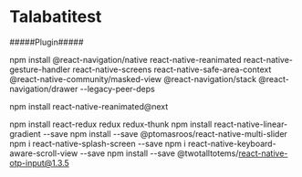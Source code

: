 # Talabatitest


#####Plugin#####



npm install @react-navigation/native react-native-reanimated react-native-gesture-handler react-native-screens react-native-safe-area-context @react-native-community/masked-view @react-navigation/stack @react-navigation/drawer --legacy-peer-deps

npm install react-native-reanimated@next

npm install react-redux redux redux-thunk
npm install react-native-linear-gradient --save
npm install --save @ptomasroos/react-native-multi-slider
npm i react-native-splash-screen --save
npm i react-native-keyboard-aware-scroll-view --save
npm install --save @twotalltotems/react-native-otp-input@1.3.5
